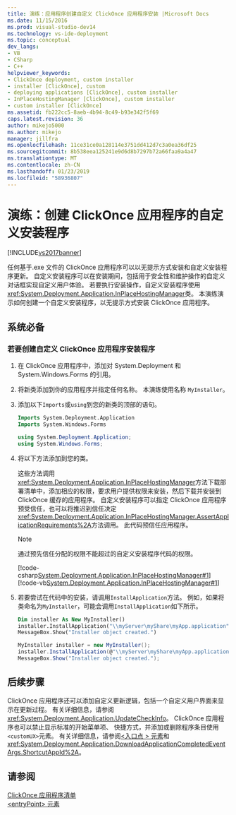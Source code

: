 ```yaml
---
title: 演练：应用程序创建自定义 ClickOnce 应用程序安装 |Microsoft Docs
ms.date: 11/15/2016
ms.prod: visual-studio-dev14
ms.technology: vs-ide-deployment
ms.topic: conceptual
dev_langs:
- VB
- CSharp
- C++
helpviewer_keywords:
- ClickOnce deployment, custom installer
- installer [ClickOnce], custom
- deploying applications [ClickOnce], custom installer
- InPlaceHostingManager [ClickOnce], custom installer
- custom installer [ClickOnce]
ms.assetid: fb222cc5-8aeb-4b94-8c49-b93e342f5f69
caps.latest.revision: 36
author: mikejo5000
ms.author: mikejo
manager: jillfra
ms.openlocfilehash: 11ce31ce0a128114e3751dd412d7c3a0ea36df25
ms.sourcegitcommit: 8b538eea125241e9d6d8b7297b72a66faa9a4a47
ms.translationtype: MT
ms.contentlocale: zh-CN
ms.lasthandoff: 01/23/2019
ms.locfileid: "58936807"
---
```

# <a name="walkthrough-creating-a-custom-installer-for-a-clickonce-application"></a>演练：创建 ClickOnce 应用程序的自定义安装程序
[!INCLUDE[vs2017banner](../includes/vs2017banner.md)]

任何基于.exe 文件的 ClickOnce 应用程序可以以无提示方式安装和自定义安装程序更新。 自定义安装程序可以在安装期间，包括用于安全性和维护操作的自定义对话框实现自定义用户体验。 若要执行安装操作，自定义安装程序使用<xref:System.Deployment.Application.InPlaceHostingManager>类。 本演练演示如何创建一个自定义安装程序，以无提示方式安装 ClickOnce 应用程序。  
  
## <a name="prerequisites"></a>系统必备  
  
### <a name="to-create-a-custom-clickonce-application-installer"></a>若要创建自定义 ClickOnce 应用程序安装程序  
  
1.  在 ClickOnce 应用程序中，添加对 System.Deployment 和 System.Windows.Forms 的引用。  
  
2.  将新类添加到你的应用程序并指定任何名称。 本演练使用名称 `MyInstaller`。  
  
3.  添加以下`Imports`或`using`到您的新类的顶部的语句。  
  
    ```vb  
    Imports System.Deployment.Application  
    Imports System.Windows.Forms  
    ```  
  
    ```csharp  
    using System.Deployment.Application;  
    using System.Windows.Forms;  
    ```  
  
4.  将以下方法添加到您的类。  
  
     这些方法调用<xref:System.Deployment.Application.InPlaceHostingManager>方法下载部署清单中，添加相应的权限，要求用户提供权限来安装，然后下载并安装到 ClickOnce 缓存的应用程序。 自定义安装程序可以指定 ClickOnce 应用程序预受信任，也可以将推迟到信任决定<xref:System.Deployment.Application.InPlaceHostingManager.AssertApplicationRequirements%2A>方法调用。 此代码预信任应用程序。  
  
    > [!NOTE]
    >  通过预先信任分配的权限不能超过的自定义安装程序代码的权限。  
  
     [!code-csharp[System.Deployment.Application.InPlaceHostingManager#1](../snippets/csharp/VS_Snippets_Winforms/System.Deployment.Application.InPlaceHostingManager/CS/Form1.cs#1)]
     [!code-vb[System.Deployment.Application.InPlaceHostingManager#1](../snippets/visualbasic/VS_Snippets_Winforms/System.Deployment.Application.InPlaceHostingManager/VB/Form1.vb#1)]  
  
5.  若要尝试在代码中的安装，请调用`InstallApplication`方法。 例如，如果将类命名为`MyInstaller`，可能会调用`InstallApplication`如下所示。  
  
    ```vb  
    Dim installer As New MyInstaller()  
    installer.InstallApplication("\\myServer\myShare\myApp.application")  
    MessageBox.Show("Installer object created.")  
    ```  
  
    ```csharp  
    MyInstaller installer = new MyInstaller();  
    installer.InstallApplication(@"\\myServer\myShare\myApp.application");  
    MessageBox.Show("Installer object created.");  
    ```  
  
## <a name="next-steps"></a>后续步骤  
 ClickOnce 应用程序还可以添加自定义更新逻辑，包括一个自定义用户界面来显示在更新过程。 有关详细信息，请参阅 <xref:System.Deployment.Application.UpdateCheckInfo>。 ClickOnce 应用程序也可以禁止显示标准的开始菜单项、 快捷方式，并添加或删除程序条目使用`<customUX>`元素。 有关详细信息，请参阅[\<入口点 > 元素](../deployment/entrypoint-element-clickonce-application.md)和<xref:System.Deployment.Application.DownloadApplicationCompletedEventArgs.ShortcutAppId%2A>。  
  
## <a name="see-also"></a>请参阅  
 [ClickOnce 应用程序清单](../deployment/clickonce-application-manifest.md)   
 [\<entryPoint> 元素](../deployment/entrypoint-element-clickonce-application.md)
